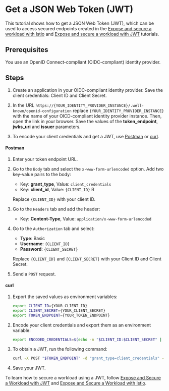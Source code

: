 # Get a JSON Web Token (JWT)

This tutorial shows how to get a JSON Web Token (JWT), which can be used to access secured endpoints created in the [Expose and secure a workload with Istio](./01-53-expose-and-secure-workload-istio.md) and [Expose and secure a workload with JWT](./01-52-expose-and-secure-workload-jwt.md) tutorials.

## Prerequisites

You use an OpenID Connect-compliant (OIDC-compliant) identity provider.

## Steps

1. Create an application in your OIDC-compliant identity provider. Save the client credentials: Client ID and Client Secret. 

2. In the URL `https://{YOUR_IDENTITY_PROVIDER_INSTANCE}/.well-known/openid-configuration` replace `{YOUR_IDENTITY_PROVIDER_INSTANCE}` with the name of your OICD-compliant identity provider instance. Then, open the link in your browser. Save the values of the **token_endpoint**, **jwks_uri** and **issuer** parameters.

3. To encode your client credentials and get a JWT, use [Postman](https://www.postman.com) or [curl](https://curl.se).

<!-- tabs:start -->
#### **Postman**

1. Enter your token endpoint URL.
2. Go to the `Body` tab and select the `x-www-form-urlencoded` option. Add two key-value pairs to the body:
   - Key: **grant_type**, Value: `client_credentials`
   - Key: **client_id**, Value: `{CLIENT_ID}` R
   
   Replace `{CLIENT_ID}` with your client ID.
2. Go to the `Headers` tab and add the header:
   - Key: **Content-Type**, Value: `application/x-www-form-urlencoded`
3. Go to the `Authorization` tab and select:
   - **Type**: Basic
   - **Username**: `{CLIENT_ID}`
   - **Password**: `{CLIENT_SECRET}`
   
   Replace `{CLIENT_ID}` and `{CLIENT_SECRET}` with your Client ID and Client Secret.
4. Send a `POST` request. 

#### **curl**

1. Export the saved values as environment variables:
   
   ```bash
   export CLIENT_ID={YOUR_CLIENT_ID}
   export CLIENT_SECRET={YOUR_CLIENT_SECRET}
   export TOKEN_ENDPOINT={YOUR_TOKEN_ENDPOINT}
   ```

2. Encode your client credentials and export them as an environment variable:

   ```bash
   export ENCODED_CREDENTIALS=$(echo -n "$CLIENT_ID:$CLIENT_SECRET" | base64)
   ```

3. To obtain a JWT, run the following command:

   ```bash
   curl -X POST "$TOKEN_ENDPOINT" -d "grant_type=client_credentials" -d "client_id=$CLIENT_ID" -H "Content-Type: application/x-www-form-urlencoded" -H "Authorization: Basic $ENCODED_CREDENTIALS"
   ```
<!-- tabs:end -->

4. Save your JWT. 

To learn how to secure a workload using a JWT, follow [Expose and Secure a Workload with JWT](./01-52-expose-and-secure-workload-jwt.md) and 
[Expose and Secure a Workload with Istio](./01-53-expose-and-secure-workload-istio.md).